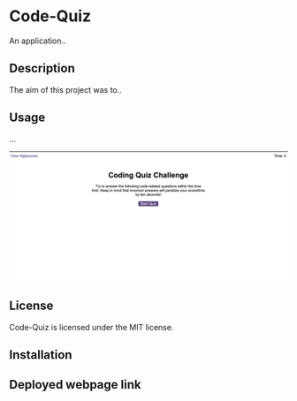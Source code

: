 # Code-Quiz

An application..

## Description

The aim of this project was to..

## Usage

...

![screenshot](./screenshot.png "screenshot")

## License

Code-Quiz is licensed under the MIT license.

## Installation

## Deployed webpage link
